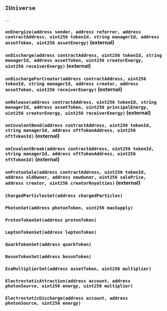 ## `IUniverse`



...


### `onEnergize(address sender, address referrer, address contractAddress, uint256 tokenId, string managerId, address assetToken, uint256 assetEnergy)` (external)





### `onDischarge(address contractAddress, uint256 tokenId, string managerId, address assetToken, uint256 creatorEnergy, uint256 receiverEnergy)` (external)





### `onDischargeForCreator(address contractAddress, uint256 tokenId, string managerId, address creator, address assetToken, uint256 receiverEnergy)` (external)





### `onRelease(address contractAddress, uint256 tokenId, string managerId, address assetToken, uint256 principalEnergy, uint256 creatorEnergy, uint256 receiverEnergy)` (external)





### `onCovalentBond(address contractAddress, uint256 tokenId, string managerId, address nftTokenAddress, uint256 nftTokenId)` (external)





### `onCovalentBreak(address contractAddress, uint256 tokenId, string managerId, address nftTokenAddress, uint256 nftTokenId)` (external)





### `onProtonSale(address contractAddress, uint256 tokenId, address oldOwner, address newOwner, uint256 salePrice, address creator, uint256 creatorRoyalties)` (external)






### `ChargedParticlesSet(address chargedParticles)`





### `PhotonSet(address photonToken, uint256 maxSupply)`





### `ProtonTokenSet(address protonToken)`





### `LeptonTokenSet(address leptonToken)`





### `QuarkTokenSet(address quarkToken)`





### `BosonTokenSet(address bosonToken)`





### `EsaMultiplierSet(address assetToken, uint256 multiplier)`





### `ElectrostaticAttraction(address account, address photonSource, uint256 energy, uint256 multiplier)`





### `ElectrostaticDischarge(address account, address photonSource, uint256 energy)`





